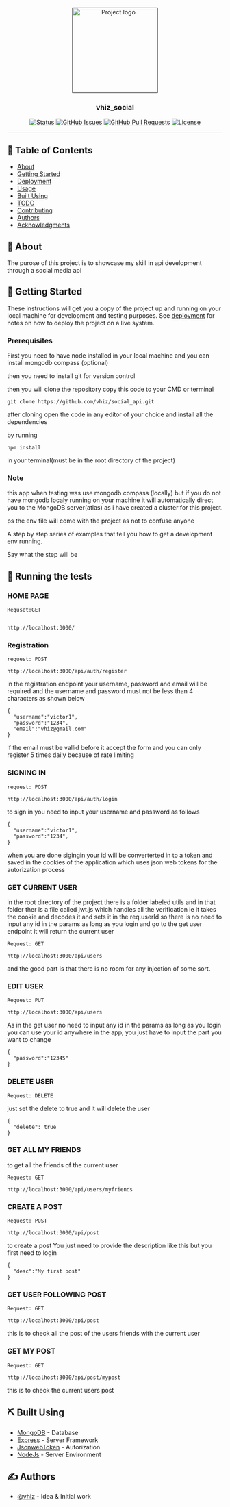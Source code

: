 <p align="center">
  <a href="" rel="noopener">
 <img width=200px height=200px src="https://i.imgur.com/6wj0hh6.jpg" alt="Project logo"></a>
</p>

<h3 align="center">vhiz_social</h3>

<div align="center">

[![Status](https://img.shields.io/badge/status-active-success.svg)]()
[![GitHub Issues](https://img.shields.io/github/issues/kylelobo/The-Documentation-Compendium.svg)](https://github.com/kylelobo/The-Documentation-Compendium/issues)
[![GitHub Pull Requests](https://img.shields.io/github/issues-pr/kylelobo/The-Documentation-Compendium.svg)](https://github.com/kylelobo/The-Documentation-Compendium/pulls)
[![License](https://img.shields.io/badge/license-MIT-blue.svg)](/LICENSE)

</div>

---

## 📝 Table of Contents

- [About](#about)
- [Getting Started](#getting_started)
- [Deployment](#deployment)
- [Usage](#usage)
- [Built Using](#built_using)
- [TODO](../TODO.md)
- [Contributing](../CONTRIBUTING.md)
- [Authors](#authors)
- [Acknowledgments](#acknowledgement)

## 🧐 About <a name = "about"></a>

The purose of this project is to showcase my skill in api development through a social media api

## 🏁 Getting Started <a name = "getting_started"></a>

These instructions will get you a copy of the project up and running on your local machine for development and testing purposes. See [deployment](#deployment) for notes on how to deploy the project on a live system.

### Prerequisites

First you need to have node installed in your local machine and you can install mongodb compass (optional)

then you need to install git for version control

then you will clone the repository
copy this code to your CMD or terminal

```
git clone https://github.com/vhiz/social_api.git
```

after cloning open the code in any editor of your choice and install all the dependencies

by running

```
npm install
```

in your terminal(must be in the root directory of the project)

### Note

this app when testing was use mongodb compass (locally) but if you do not have mongodb localy running on your machine it will automatically direct you to the MongoDB server(atlas) as i have created a cluster for this project.

ps the env file will come with the project as not to confuse anyone

A step by step series of examples that tell you how to get a development env running.

Say what the step will be

## 🔧 Running the tests <a name = "tests"></a>

### HOME PAGE

```
Requset:GET
```

```

http://localhost:3000/
```

### Registration

```
request: POST
```

```
http://localhost:3000/api/auth/register
```

in the registration endpoint your username, password and email will be required and the username and password must not be less than 4 characters as shown below

```
{
  "username":"victor1",
  "password":"1234",
  "email":"vhiz@gmail.com"
}
```

if the email must be vallid before it accept the form
and you can only register 5 times daily because of rate limiting

### SIGNING IN

```
request: POST
```

```
http://localhost:3000/api/auth/login
```

to sign in you need to input your username and password as follows

```
{
  "username":"victor1",
  "password":"1234",
}
```

when you are done sigingin your id will be converterted in to a token and saved in the cookies of the application
which uses json web tokens for the autorization process

### GET CURRENT USER

in the root directory of the project there is a folder labeled utils and in that folder ther is a file called jwt.js which handles all the verification ie it takes the cookie and decodes it and sets it in the req.userId so there is no need to input any id in the params as long as you login and go to the get user endpoint it will return the current user

```
Request: GET
```

```
http://localhost:3000/api/users
```
and the good part is that there is no room for any injection of some sort.

### EDIT USER


```
Request: PUT
```
```
http://localhost:3000/api/users
```
As in the get user no need to input any id in the params as long as you login you can use your id anywhere in the app, you just have to input the part you want to change

```
{
  "password":"12345"
}
```

### DELETE USER

```
Request: DELETE
```

just set the delete to true and it will delete the user

```
{
  "delete": true
}
```

### GET ALL MY FRIENDS
to get all the friends of the current user
```
Request: GET
```
```
http://localhost:3000/api/users/myfriends
```

### CREATE A POST
```
Request: POST
```
```
http://localhost:3000/api/post
```
to create a post You just need to provide the description like this but you first need to login


```
{
  "desc":"My first post"
}
```

### GET USER FOLLOWING POST
```
Request: GET
```
```
http://localhost:3000/api/post
```

this is to check all the post of the users friends with the current user

### GET MY POST
```
Request: GET
```
```
http://localhost:3000/api/post/mypost
```

this is to check the current users post 

## ⛏️ Built Using <a name = "built_using"></a>

- [MongoDB](https://www.mongodb.com/) - Database
- [Express](https://expressjs.com/) - Server Framework
- [JsonwebToken](https://jwt.io/introduction) - Autorization
- [NodeJs](https://nodejs.org/en/) - Server Environment

## ✍️ Authors <a name = "authors"></a>

- [@vhiz](https://github.com/vhiz) - Idea & Initial work
